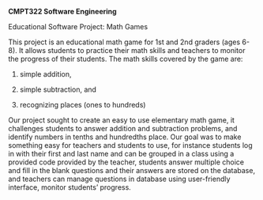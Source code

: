 **CMPT322 Software Engineering**

Educational Software Project: Math Games

This project is an educational math game for 1st and 2nd graders (ages 6-8). It allows students to practice their math skills and teachers to monitor the progress of their students. The math skills covered by the game are:

1. simple addition,

2. simple subtraction, and

3. recognizing places (ones to hundreds)

Our project sought to create an easy to use elementary math game, it challenges students to answer addition and subtraction problems, and identify numbers in tenths and hundredths place. Our goal was to make something easy for teachers and students to use, for instance students log in with their first and last name and can be grouped in a class using a provided code provided by the teacher, students answer multiple choice and fill in the blank questions and their answers are stored on the database, and teachers can manage questions in database using user-friendly interface, monitor students’ progress.
